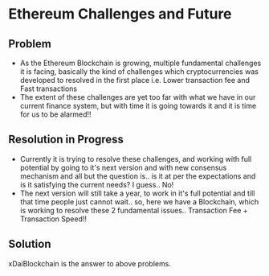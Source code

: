 # Ethereum Challenges and Future

## Problem

- As the Ethereum Blockchain is growing, multiple fundamental challenges it is facing, basically the kind of challenges which cryptocurrencies was developed to resolved in the first place i.e. Lower transaction fee and Fast transactions
- The extent of these challenges are yet too far with what we have in our current finance system, but with time it is going towards it and it is time for us to be alarmed!!

## Resolution in Progress

- Currently it is trying to resolve these challenges, and working with full potential by going to it's next version and with new consensus mechanism and all but the question is.. is it at per the expectations and is it satisfying the current needs? I guess.. No!
- The next version will still take a year, to work in it's full potential and till that time people just cannot wait.. so, here we have a Blockchain, which is working to resolve these 2 fundamental issues.. Transaction Fee + Transaction Speed!!

## Solution

xDaiBlockchain is the answer to above problems.
